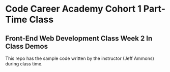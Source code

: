 # Code Career Academy Cohort 1 Part-Time Class

## Front-End Web Development Class Week 2 In Class Demos

This repo has the sample code written by the instructor (Jeff Ammons) during class time.


